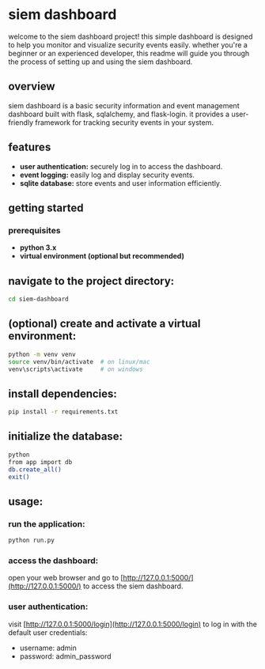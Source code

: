 # siem dashboard

welcome to the siem dashboard project! this simple dashboard is designed to help you monitor and visualize security events easily. whether you're a beginner or an experienced developer, this readme will guide you through the process of setting up and using the siem dashboard.

## overview

siem dashboard is a basic security information and event management dashboard built with flask, sqlalchemy, and flask-login. it provides a user-friendly framework for tracking security events in your system.

## features

- **user authentication:** securely log in to access the dashboard.
- **event logging:** easily log and display security events.
- **sqlite database:** store events and user information efficiently.

## getting started

### prerequisites

- **python 3.x**
- **virtual environment (optional but recommended)**


## navigate to the project directory:

```bash
cd siem-dashboard
```

## (optional) create and activate a virtual environment:

```bash
python -m venv venv
source venv/bin/activate  # on linux/mac
venv\scripts\activate     # on windows
```

## install dependencies:

```bash
pip install -r requirements.txt
```

## initialize the database:

```bash
python
from app import db
db.create_all()
exit()
```

## usage:

### run the application:

```bash
python run.py
```

### access the dashboard:

open your web browser and go to [http://127.0.0.1:5000/](http://127.0.0.1:5000/) to access the siem dashboard.

### user authentication:

visit [http://127.0.0.1:5000/login](http://127.0.0.1:5000/login) to log in with the default user credentials:
- username: admin
- password: admin_password
```
